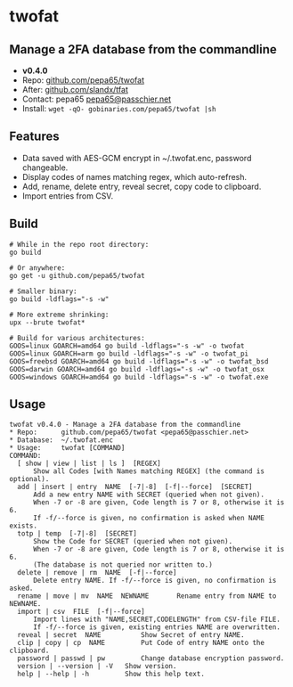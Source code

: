 # twofat
## Manage a 2FA database from the commandline
* **v0.4.0**
* Repo: [github.com/pepa65/twofat](https://github.com/pepa65/twofat)
* After: [github.com/slandx/tfat](https://github.com/slandx/tfat)
* Contact: pepa65 <pepa65@passchier.net>
* Install: `wget -qO- gobinaries.com/pepa65/twofat |sh`

## Features
* Data saved with AES-GCM encrypt in ~/.twofat.enc, password changeable.
* Display codes of names matching regex, which auto-refresh.
* Add, rename, delete entry, reveal secret, copy code to clipboard.
* Import entries from CSV.

## Build
```shell
# While in the repo root directory:
go build

# Or anywhere:
go get -u github.com/pepa65/twofat

# Smaller binary:
go build -ldflags="-s -w"

# More extreme shrinking:
upx --brute twofat*

# Build for various architectures:
GOOS=linux GOARCH=amd64 go build -ldflags="-s -w" -o twofat
GOOS=linux GOARCH=arm go build -ldflags="-s -w" -o twofat_pi
GOOS=freebsd GOARCH=amd64 go build -ldflags="-s -w" -o twofat_bsd
GOOS=darwin GOARCH=amd64 go build -ldflags="-s -w" -o twofat_osx
GOOS=windows GOARCH=amd64 go build -ldflags="-s -w" -o twofat.exe
```

## Usage
```
twofat v0.4.0 - Manage a 2FA database from the commandline
* Repo:      github.com/pepa65/twofat <pepa65@passchier.net>
* Database:  ~/.twofat.enc
* Usage:     twofat [COMMAND]
COMMAND:
  [ show | view | list | ls ]  [REGEX]
      Show all Codes [with Names matching REGEX] (the command is optional).
  add | insert | entry  NAME  [-7|-8]  [-f|--force]  [SECRET]
      Add a new entry NAME with SECRET (queried when not given).
      When -7 or -8 are given, Code length is 7 or 8, otherwise it is 6.
      If -f/--force is given, no confirmation is asked when NAME exists.
  totp | temp  [-7|-8]  [SECRET]
      Show the Code for SECRET (queried when not given).
      When -7 or -8 are given, Code length is 7 or 8, otherwise it is 6.
      (The database is not queried nor written to.)
  delete | remove | rm  NAME  [-f|--force]
      Delete entry NAME. If -f/--force is given, no confirmation is asked.
  rename | move | mv  NAME  NEWNAME       Rename entry from NAME to NEWNAME.
  import | csv  FILE  [-f|--force]
      Import lines with "NAME,SECRET,CODELENGTH" from CSV-file FILE.
      If -f/--force is given, existing entries NAME are overwritten.
  reveal | secret  NAME          Show Secret of entry NAME.
  clip | copy | cp  NAME         Put Code of entry NAME onto the clipboard.
  password | passwd | pw         Change database encryption password.
  version | --version | -V   Show version.
  help | --help | -h         Show this help text.
```

